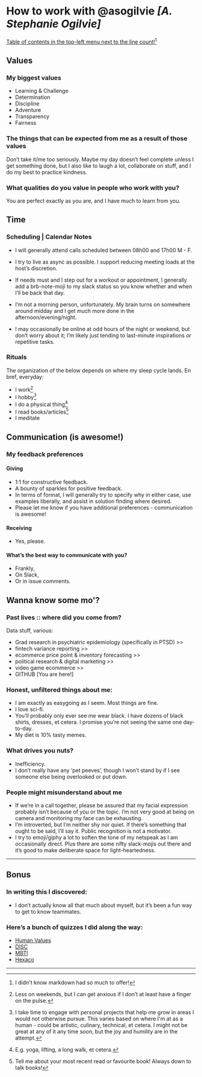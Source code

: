 # How to work with @asogilvie _[A. Stephanie Ogilvie]_

[Table of contents in the top-left menu next to the line count!](https://github.blog/changelog/2021-04-13-table-of-contents-support-in-markdown-files)[^1]

## Values 

### My biggest values

- Learning & Challenge
- Determination
- Discipline
- Adventure
- Transparency
- Fairness

### The things that can be expected from me as a result of those values

Don’t take it/me too seriously. Maybe my day doesn’t feel complete unless I get something done, but I also like to laugh a lot, collaborate on stuff, and I do my best to practice kindness.

### What qualities do you value in people who work with you?

You are perfect exactly as you are, and I have much to learn from you.

## Time

### Scheduling | Calendar Notes

- I will generally attend calls scheduled between 08h00 and 17h00 M - F.

- I try to live as async as possible. I support reducing meeting loads at the host’s discretion.

- If needs must and I step out for a workout or appointment, I generally add a brb-note-moji to my slack status so you know whether and when I’ll be back that day.

- I’m not a morning person, unfortunately. My brain turns on somewhere around midday and I get much more done in the afternoon/evening/night.

- I may occasionally be online at odd hours of the night or weekend, but don’t worry about it; I’m likely just tending to last-minute inspirations or repetitive tasks.

### Rituals

The organization of the below depends on where my sleep cycle lands. En bref, everyday:
- I work[^2]
- I hobby[^3]
- I do a physical thing[^4]
- I read books/articles[^5]
- I meditate

## Communication (is awesome!)

### My feedback preferences

#### Giving
- 1:1 for constructive feedback.
- A bounty of sparkles for positive feedback.
- In terms of format, I will generally try to specify why in either case, use examples liberally, and assist in solution finding where desired.
- Please let me know if you have additional preferences - communication is awesome!

#### Receiving
- Yes, please.

#### What’s the best way to communicate with you?
- Frankly,
- On Slack,
- Or in issue comments.

## Wanna know some mo'?

### Past lives :: where did you come from?

Data stuff, various:
- Grad research in psychiatric epidemiology (specifically in PTSD) >>
- fintech variance reporting >>
- ecommerce price point & inventory forecasting >>
- political research & digital marketing >>
- video game ecommerce >>
- GITHUB [You are here!]

### Honest, unfiltered things about me:
- I am exactly as easygoing as I seem. Most things are fine.
- I love sci-fi.
- You’ll probably only ever see me wear black. I have dozens of black shirts, dresses, et cetera. I promise you’re not seeing the same one day-to-day.
- My diet is 10% tasty memes.

### What drives you nuts?
- Inefficiency.
- I don’t really have any ‘pet peeves’, though I won’t stand by if I see someone else being overlooked or put down.

### People might misunderstand about me
- If we’re in a call together, please be assured that my facial expression probably isn’t because of you or the topic. I’m not very good at being on camera and monitoring my face can be exhausting.
- I’m introverted, but I’m neither shy nor quiet. If there’s something that ought to be said, I’ll say it. Public recognition is not a motivator.
- I try to emoji/giphy a lot to soften the tone of my netspeak as I am occasionally direct. Plus there are some nifty slack-mojis out there and it’s good to make deliberate space for light-heartedness.
---

## Bonus

### In writing this I discovered:
- I don’t actually know all that much about myself, but it’s been a fun way to get to know teammates.

### Here’s a bunch of quizzes I did along the way:

- [Human Values](https://github.com/asogilvie/useful/blob/main/imgs/human_values_test.png)
- [DISC](https://github.com/asogilvie/useful/blob/main/imgs/disc.png)
- [MBTI](https://github.com/asogilvie/useful/blob/main/imgs/mbti.png)
- [Hexaco](https://github.com/asogilvie/useful/blob/main/imgs/hexaco.png)

---
[^1]: I didn't know markdown had so much to offer!
[^2]: Less on weekends, but I can get anxious if I don’t at least have a finger on the pulse.
[^3]: I take time to engage with personal projects that help me grow in areas I would not otherwise pursue. This varies based on where I'm at as a human - could be artistic, culinary, technical, et cetera. I might not be great at any of it any time soon, but the joy and humility are in the attempt.
[^4]: E.g. yoga, lifting, a long walk, et cetera.
[^5]: Tell me about your most recent read or favourite book! Always down to talk books!
